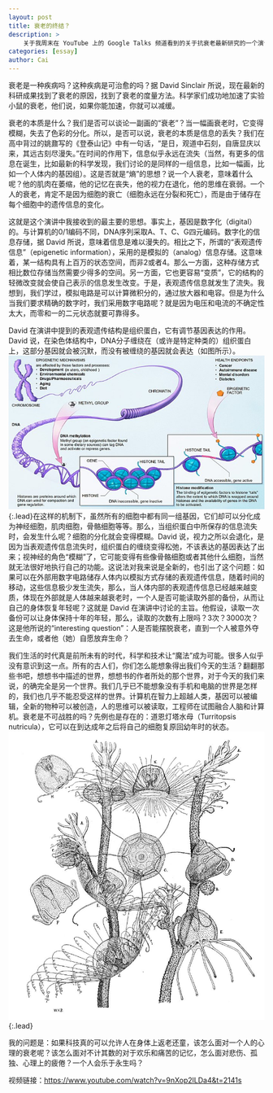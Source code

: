 ```yaml
---
layout: post
title: 衰老的终结？
description: >
    关于我周末在 YouTube 上的 Google Talks 频道看到的关于抗衰老最新研究的一个演讲
categories: [essay]
author: Cai
---
```


衰老是一种疾病吗？这种疾病是可治愈的吗？据 David Sinclair 所说，现在最新的科研成果找到了衰老的原因，找到了衰老的度量方法。科学家们成功地加速了实验小鼠的衰老，他们说，如果你能加速，你就可以减缓。

衰老的本质是什么？我们是否可以谈论一副画的“衰老”？当一幅画衰老时，它变得模糊，失去了色彩的分化。所以，是否可以说，衰老的本质是信息的丢失？我们在高中背过的姚鼐写的《登泰山记》中有一句话，“是日，观道中石刻，自唐显庆以来，其远古刻尽漫失。”在时间的作用下，信息似乎永远在流失（当然，有更多的信息在诞生，比如最新的科学发现，我们讨论的是同样的一组信息，比如一幅画，比如一个人体内的基因组）。这是否就是“熵”的思想？说一个人衰老，意味着什么呢？他的肌肉在萎缩，他的记忆在丧失，他的视力在退化，他的思维在衰弱。一个人的衰老，肯定不是因为细胞的衰亡（细胞永远在分裂和死亡），而是由于储存在每个细胞中的遗传信息的变化。

这就是这个演讲中我接收到的最主要的思想。事实上，基因是数字化（digital）的。与计算机的0/1编码不同，DNA序列采取A、T、C、G四元编码。数字化的信息存储，据 David 所说，意味着信息是难以漫失的。相比之下，所谓的“表观遗传信息”（epigenetic information），采用的是模拟的（analog）信息存储。这意味着，某一结构具有上百万的状态空间，而非2或者4。那么一方面，这种存储方式相比数位存储当然需要少得多的空间。另一方面，它也更容易“变质”，它的结构的轻微改变就会使自己表示的信息发生改变。于是，表观遗传信息就发生了流失。我想到，我们学过，模拟电路是可以计算微积分的，通过放大器和电容。但是为什么当我们要求精确的数字时，我们采用数字电路呢？就是因为电压和电流的不确定性太大，而零和一的二元状态就要可靠得多。

David 在演讲中提到的表观遗传结构是组织蛋白，它有调节基因表达的作用。David 说，在染色体结构中，DNA分子缠绕在（或许是特定种类的）组织蛋白上，这部分基因就会被沉默，而没有被缠绕的基因就会表达（如图所示）。![Full-width image](/images/2019-10-14-epigenetics.jpg){:.lead}在这样的机制下，虽然所有的细胞中都有同一组基因，它们却可以分化成为神经细胞，肌肉细胞，骨骼细胞等等。那么，当组织蛋白中所保存的信息流失时，会发生什么呢？细胞的分化就会变得模糊。David 说，视力之所以会退化，是因为当表观遗传信息流失时，组织蛋白的缠绕变得松弛，不该表达的基因表达了出来；视神经的角色“模糊”了，它可能变得有些像骨骼细胞或者其他什么细胞，当然就无法很好地执行自己的功能。这说法对我来说是全新的，也引出了这个问题：如果可以在外部用数字电路储存人体内以模拟方式存储的表观遗传信息，随着时间的移动，这些信息极少发生流失，那么，当人体内部的表观遗传信息已经越来越变质，体现在外部就是人体越来越衰老时，一个人是否可能读取外部的备份，从而让自己的身体恢复年轻呢？这就是 David 在演讲中讨论的主旨。他假设，读取一次备份可以让身体保持十年的年轻，那么，读取的次数有上限吗？3次？3000次？这是他所说的“interesting question”：人是否能摆脱衰老，直到一个人被意外夺去生命，或者他（她）自愿放弃生命？

我们生活的时代真是前所未有的时代，科学和技术让“魔法”成为可能。很多人似乎没有意识到这一点。所有的古人们，你们怎么能想象得出我们今天的生活？翻翻那些书吧，想想书中描述的世界，想想书的作者所处的那个世界，对于今天的我们来说，的确完全是另一个世界。我们几乎已不能想象没有手机和电脑的世界是怎样的，我们也几乎不能忍受这样的世界。计算机在智力上超越人类，基因可以被编辑，全新的物种可以被创造，人的思维可以被读取，工程师在试图融合人脑和计算机。衰老是不可战胜的吗？先例也是存在的：道恩灯塔水母（Turritopsis nutricula），它可以在到达成年之后将自己的细胞复原回幼年时的状态。![Full-width image](/images/2019-10-14-Turritopsis-nutricula.jpg){:.lead}

我的问题是：如果科技真的可以允许人在身体上返老还童，该怎么面对一个人的心理的衰老呢？该怎么面对不计其数的对于欢乐和痛苦的记忆，怎么面对悲伤、孤独、心理上的疲倦？一个人会乐于永生吗？

视频链接：https://www.youtube.com/watch?v=9nXop2lLDa4&t=2141s